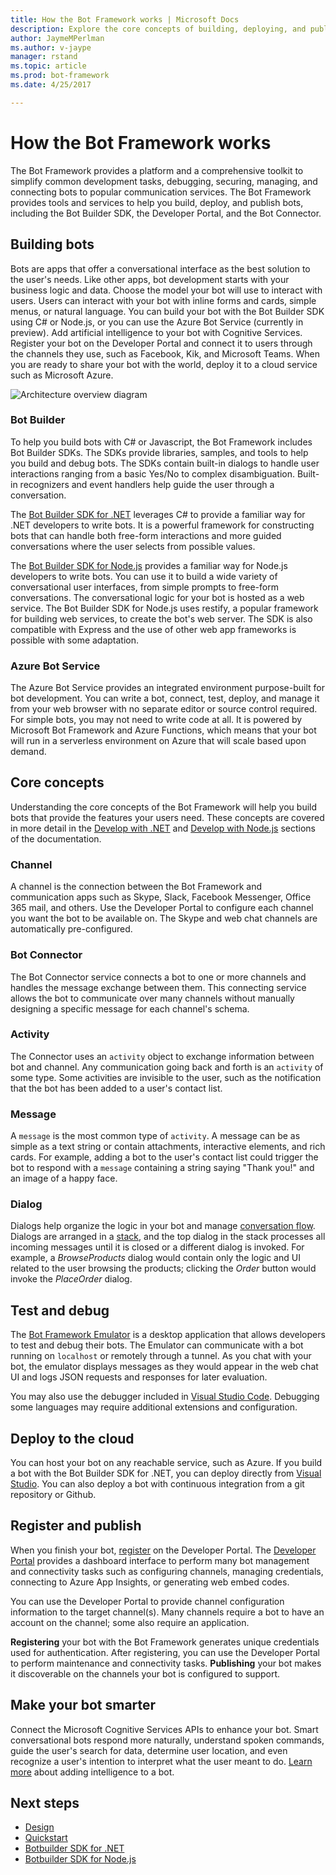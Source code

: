```yaml
---
title: How the Bot Framework works | Microsoft Docs
description: Explore the core concepts of building, deploying, and publishing bots with the Bot Framework.
author: JaymeMPerlman
ms.author: v-jaype
manager: rstand
ms.topic: article
ms.prod: bot-framework
ms.date: 4/25/2017

---
```

# How the Bot Framework works
The Bot Framework provides a platform and a comprehensive toolkit to simplify common development tasks, debugging, securing, managing, and connecting bots to popular communication services. The Bot Framework provides tools and services to help you build, deploy, and publish bots, including the Bot Builder SDK, the Developer Portal, and the Bot Connector.

## Building bots
Bots are apps that offer a conversational interface as the best solution to the user's needs. Like other apps, bot development starts with your business logic and data. Choose the model your bot will use to interact with users. Users can interact with your bot with inline forms and cards, simple menus, or natural language. You can build your bot with the Bot Builder SDK using C# or Node.js, or you can use the Azure Bot Service (currently in preview). Add artificial intelligence to your bot with Cognitive Services. Register your bot on the Developer Portal and connect it to users through the channels they use, such as Facebook, Kik, and Microsoft Teams. When you are ready to share your bot with the world, deploy it to a cloud service such as Microsoft Azure.

![Architecture overview diagram](~/media/how-it-works/architecture-resize.png)

### Bot Builder
To help you build bots with C# or Javascript, the Bot Framework includes Bot Builder SDKs. The SDKs provide libraries, samples, and tools to help you build and debug bots. The SDKs contain built-in dialogs to handle user interactions ranging from a basic Yes/No to complex disambiguation. Built-in recognizers and event handlers help guide the user through a conversation. 

The [Bot Builder SDK for .NET](~/dotnet/index.md) leverages C# to provide a familiar way for .NET developers to write bots. It is a powerful framework for constructing bots that can handle both free-form interactions and more guided conversations where the user selects from possible values.

The [Bot Builder SDK for Node.js](~/nodejs/index.md) provides a familiar way for Node.js developers to write bots. You can use it to build a wide variety of conversational user interfaces, from simple prompts to free-form conversations.
The conversational logic for your bot is hosted as a web service. The Bot Builder SDK for Node.js uses restify, a popular framework for building web services, to create the bot's web server. The SDK is also compatible with Express and the use of other web app frameworks is possible with some adaptation.

### Azure Bot Service
The Azure Bot Service provides an integrated environment purpose-built for bot development. You can write a bot, connect, test, deploy, and manage it from your web browser with no separate editor or source control required. For simple bots, you may not need to write code at all. It is powered by Microsoft Bot Framework and Azure Functions, which means that your bot will run in a serverless environment on Azure that will scale based upon demand.

## Core concepts
Understanding the core concepts of the Bot Framework will help you build bots that provide the features your users need. These concepts are covered in more detail in the [Develop with .NET](~/dotnet/bot-builder-dotnet-concepts.md) and [Develop with Node.js](~/nodejs/bot-builder-nodejs-concepts.md) sections of the documentation.

### Channel
A channel is the connection between the Bot Framework and communication apps such as Skype, Slack, Facebook Messenger, Office 365 mail, and others. Use the Developer Portal to configure each channel you want the bot to be available on. The Skype and web chat channels are automatically pre-configured.

### Bot Connector
The Bot Connector service connects a bot to one or more channels and handles the message exchange between them. This connecting service allows the bot to communicate over many channels without manually designing a specific message for each channel's schema.

### Activity
The Connector uses an `activity` object to exchange information between bot and channel. Any communication going back and forth is an `activity` of some type. Some activities are invisible to the user, such as the notification that the bot has been added to a user's contact list. 

### Message
A `message` is the most common type of `activity`. A message can be as simple as a text string or contain attachments, interactive elements, and rich cards. For example, adding a bot to the user's contact list could trigger the bot to respond with a `message` containing a string saying "Thank you!" and an image of a happy face.

### Dialog
Dialogs help organize the logic in your bot and manage [conversation flow](~/bot-design-conversation-flow.md). Dialogs are arranged in a [stack](~/bot-design-conversation-flow.md#dialog-stack), and the top dialog in the stack processes all incoming messages until it is closed or a different dialog is invoked. For example, a *BrowseProducts* dialog would contain only the logic and UI related to the user browsing the products; clicking the *Order* button would invoke the *PlaceOrder* dialog.

## Test and debug
The [Bot Framework Emulator](~/debug-bots-emulator.md) is a desktop application that allows developers to test and debug their bots. The Emulator can communicate with a bot running on `localhost` or remotely through a tunnel. As you chat with your bot, the emulator displays messages as they would appear in the web chat UI and logs JSON requests and responses for later evaluation.

You may also use the debugger included in [Visual Studio Code](~/debug-bots-locally-vscode.md). Debugging some languages may require additional extensions and configuration.

## Deploy to the cloud
You can host your bot on any reachable service, such as Azure. If you build a bot with the Bot Builder SDK for .NET, you can deploy directly from [Visual Studio](~/deploy-bot-visual-studio.md). You can also deploy a bot with continuous integration from a git repository or Github.

## Register and publish
When you finish your bot, [register](~/portal-register-bot.md) on the Developer Portal. The [Developer Portal](https://dev.botframework.com/) provides a dashboard interface to perform many bot management and connectivity tasks such as configuring channels, managing credentials, connecting to Azure App Insights, or generating web embed codes. 

You can use the Developer Portal to provide channel configuration information to the target channel(s). Many channels require a bot to have an account on the channel; some also require an application.

**Registering** your bot with the Bot Framework generates unique credentials used for authentication. After registering, you can use the Developer Portal to perform maintenance and connectivity tasks. **Publishing** your bot makes it discoverable on the channels your bot is configured to support.

## Make your bot smarter
Connect the Microsoft Cognitive Services APIs to enhance your bot. Smart conversational bots respond more naturally, understand spoken commands, guide the user's search for data, determine user location, and even recognize a user's intention to interpret what the user meant to do. [Learn more][smartbots] about adding intelligence to a bot.

## Next steps
- [Design](~/bot-design-principles.md)
- [Quickstart](~/bot-builder-overview-getstarted.md)
- [Botbuilder SDK for .NET](~/dotnet/index.md)
- [Botbuilder SDK for Node.js](~/nodejs/index.md)

[smartbots]: ~/intelligent-bots.md
